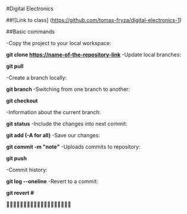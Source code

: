 #Digital Electronics

##![Link to class] (https://github.com/tomas-fryza/digital-electronics-1)

##Basic commands

-Copy the project to your local workspace:

  **git clone <https://name-of-the-repository-link>**
-Update local branches:

  **git pull**

-Create a branch locally:

  **git branch <branch-name>**
-Switching from one branch to another:

  **git checkout <name-of-your-branch>**

-Information about the current branch:

  **git status**
-Include the changes into next commit:

  **git add (-A for all)**
-Save our changes:

  **git commit -m "note"**
-Uploads commits to repository:

  **git push**

-Commit history:

  **git log --oneline**
-Revert to a commit:

  **git revert #**

:jack_o_lantern::jack_o_lantern::jack_o_lantern::jack_o_lantern::jack_o_lantern::jack_o_lantern::jack_o_lantern::jack_o_lantern::jack_o_lantern::jack_o_lantern::jack_o_lantern::jack_o_lantern::jack_o_lantern::jack_o_lantern::jack_o_lantern::jack_o_lantern::jack_o_lantern::jack_o_lantern::jack_o_lantern:
